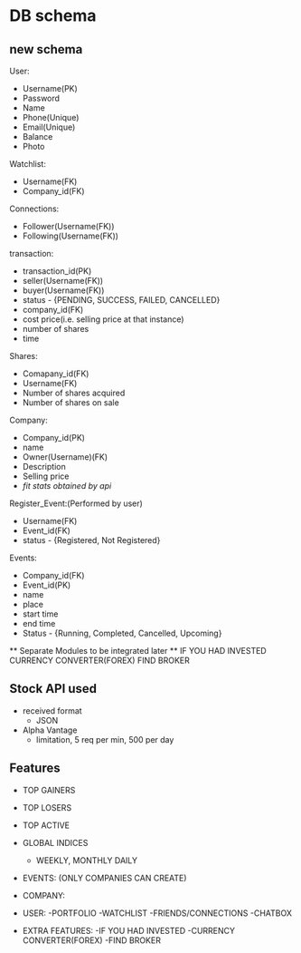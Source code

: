 # DB schema

## new schema

User:
- Username(PK)
- Password 
- Name
- Phone(Unique)
- Email(Unique)
- Balance
- Photo
     
Watchlist:
- Username(FK)
- Company_id(FK)

Connections:
- Follower(Username(FK))
- Following(Username(FK))

transaction:
- transaction_id(PK)
- seller(Username(FK))
- buyer(Username(FK))
- status - {PENDING, SUCCESS, FAILED, CANCELLED}
- company_id(FK)
- cost price(i.e. selling price at that instance)
- number of shares
- time

Shares:
- Comapany_id(FK)
- Username(FK)
- Number of shares acquired
- Number of shares on sale

Company:
- Company_id(PK)
- name
- Owner(Username)(FK)
- Description
- Selling price
- *fit stats obtained by api*

Register_Event:(Performed by user)
- Username(FK)
- Event_id(FK)
- status - {Registered, Not Registered}

Events:
- Company_id(FK)
- Event_id(PK)
- name
- place
- start time
- end time
- Status - {Running, Completed, Cancelled, Upcoming}
     
** Separate Modules to be integrated later **
IF YOU HAD INVESTED
CURRENCY CONVERTER(FOREX)
FIND BROKER

<!-- ## models
- User
  - user ID
  - User name
  - Email
  - password

- Company
  - company Id
  - company Name
  - company type
  - unit stock price

- Stock Detail
  - Foreign key -> owning company
  - Foreign key -> owning user
  - qty  

- Transaction
  - Foreign key -> user Id
  - Foreign key -> company Id

- Notice Board
  - stores stock that are for sale
  - stock company name
  - stock qty avail for sale
  - unit stock price -->


## Stock API used
- received format
  - JSON
- Alpha Vantage
  - limitation, 5 req per min, 500 per day


## Features
- TOP GAINERS
- TOP LOSERS
- TOP ACTIVE

- GLOBAL INDICES
  - WEEKLY, MONTHLY DAILY

- EVENTS: (ONLY COMPANIES CAN CREATE)

- COMPANY:

- USER:
  -PORTFOLIO
  -WATCHLIST
  -FRIENDS/CONNECTIONS
  -CHATBOX
  
- EXTRA FEATURES:
  -IF YOU HAD INVESTED
  -CURRENCY CONVERTER(FOREX)
  -FIND BROKER  
